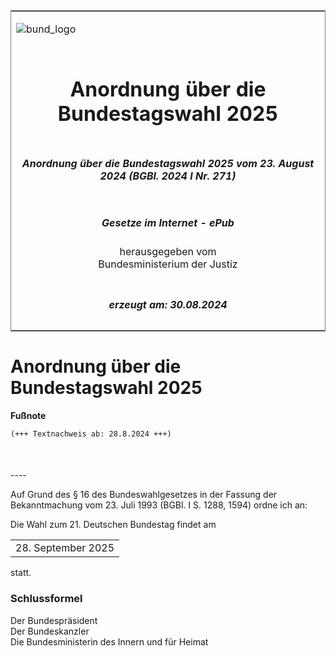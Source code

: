 <span id="DECKBLATT.html"></span>

<table border="0" frame="border" width="100%">

<tr valign="top">

<td align="left">

![bund\_logo](BfJ_2021_Web_de_de.gif)

</td>

<td align="right">

 

</td>

</tr>

<tr align="center" valign="middle">

<td colspan="2">

# Anordnung über die Bundestagswahl 2025

</td>

</tr>

<tr align="center" valign="middle">

<td colspan="2">

##### Anordnung über die Bundestagswahl 2025 vom 23. August 2024 (BGBl. 2024 I Nr. 271)

</td>

</tr>

<tr align="center" valign="middle">

<td colspan="2">

  
  

##### Gesetze im Internet - ePub  
  
herausgegeben vom  
Bundesministerium der Justiz

</td>

</tr>

<tr align="center" valign="bottom">

<td colspan="2">

  
  

##### erzeugt am: 30.08.2024

</td>

</tr>

</table>

<span id="BJNR10F0A0024.html"></span>

# Anordnung über die Bundestagswahl 2025

<div>

  
**Fußnote**

<div class="jnhtml">

<div>

<div class="jurAbsatz">

  

``` 
(+++ Textnachweis ab: 28.8.2024 +++)

 
```

</div>

</div>

</div>

</div>

<span id="BJNR10F0A0024BJNE000100000.html"></span>

###   
\----

<div>

<div class="jnhtml">

<div>

<div class="jurAbsatz">

Auf Grund des § 16 des Bundeswahlgesetzes in der Fassung der
Bekanntmachung vom 23. Juli 1993 (BGBl. I S. 1288, 1594) ordne ich an:

</div>

<div class="jurAbsatz">

Die Wahl zum 21. Deutschen Bundestag findet am

|                     |
| :-----------------: |
| 28\. September 2025 |

statt.

</div>

</div>

</div>

</div>

<span id="BJNR10F0A0024BJNE000200000.html"></span>

### Schlussformel  

<div>

<div class="jnhtml">

<div>

<div class="jurAbsatz">

<span class="SP">Der Bundespräsident</span>  
<span class="SP">Der Bundeskanzler</span>  
<span class="SP">Die Bundesministerin des Innern und für Heimat</span>

</div>

</div>

</div>

</div>

